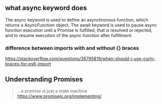 ## what async keyword does
The async keyword is used to define an asynchronous function, which returns a AsyncFunction object. The await keyword is used to pause async function execution until a Promise is fulfilled, that is resolved or rejected, and to resume execution of the async function after fulfillment.


### difference between imports with and without {} braces
  
https://stackoverflow.com/questions/36795819/when-should-i-use-curly-braces-for-es6-import  


## Understanding Promises 

> .. a promise is just a state machine  
> https://www.promisejs.org/implementing/
